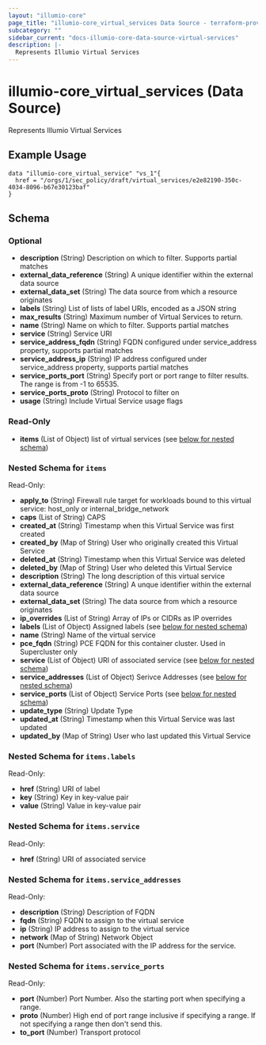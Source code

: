 ```yaml
---
layout: "illumio-core"
page_title: "illumio-core_virtual_services Data Source - terraform-provider-illumio-core"
subcategory: ""
sidebar_current: "docs-illumio-core-data-source-virtual-services"
description: |-
  Represents Illumio Virtual Services
---
```


# illumio-core_virtual_services (Data Source)

Represents Illumio Virtual Services


Example Usage
------------

```hcl
data "illumio-core_virtual_service" "vs_1"{
  href = "/orgs/1/sec_policy/draft/virtual_services/e2e82190-350c-4034-8096-b67e30123baf"
}
```


## Schema

### Optional

- **description** (String) Description on which to filter. Supports partial matches
- **external_data_reference** (String) A unique identifier within the external data source
- **external_data_set** (String) The data source from which a resource originates
- **labels** (String) List of lists of label URIs, encoded as a JSON string
- **max_results** (String) Maximum number of Virtual Services to return.
- **name** (String) Name on which to filter. Supports partial matches
- **service** (String) Service URI
- **service_address_fqdn** (String) FQDN configured under service_address property, supports partial matches
- **service_address_ip** (String) IP address configured under service_address property, supports partial matches
- **service_ports_port** (String) Specify port or port range to filter results. The range is from -1 to 65535.
- **service_ports_proto** (String) Protocol to filter on
- **usage** (String) Include Virtual Service usage flags

### Read-Only

- **items** (List of Object) list of virtual services (see [below for nested schema](#nestedatt--items))

<a id="nestedatt--items"></a>
### Nested Schema for `items`

Read-Only:

- **apply_to** (String) Firewall rule target for workloads bound to this virtual service: host_only or internal_bridge_network
- **caps** (List of String) CAPS
- **created_at** (String) Timestamp when this Virtual Service was first created
- **created_by** (Map of String) User who originally created this Virtual Service
- **deleted_at** (String) Timestamp when this Virtual Service was deleted
- **deleted_by** (Map of String) User who deleted this Virtual Service
- **description** (String) The long description of this virtual service
- **external_data_reference** (String) A unque identifier within the external data source
- **external_data_set** (String) The data source from which a resource originates
- **ip_overrides** (List of String) Array of IPs or CIDRs as IP overrides
- **labels** (List of Object) Assigned labels (see [below for nested schema](#nestedobjatt--items--labels))
- **name** (String) Name of the virtual service
- **pce_fqdn** (String) PCE FQDN for this container cluster. Used in Supercluster only
- **service** (List of Object) URI of associated service (see [below for nested schema](#nestedobjatt--items--service))
- **service_addresses** (List of Object) Serivce Addresses (see [below for nested schema](#nestedobjatt--items--service_addresses))
- **service_ports** (List of Object) Service Ports (see [below for nested schema](#nestedobjatt--items--service_ports))
- **update_type** (String) Update Type
- **updated_at** (String) Timestamp when this Virtual Service was last updated
- **updated_by** (Map of String) User who last updated this Virtual Service

<a id="nestedobjatt--items--labels"></a>
### Nested Schema for `items.labels`

Read-Only:

- **href** (String) URI of label
- **key** (String) Key in key-value pair
- **value** (String) Value in key-value pair


<a id="nestedobjatt--items--service"></a>
### Nested Schema for `items.service`

Read-Only:

- **href** (String) URI of associated service


<a id="nestedobjatt--items--service_addresses"></a>
### Nested Schema for `items.service_addresses`

Read-Only:

- **description** (String) Description of FQDN
- **fqdn** (String) FQDN to assign to the virtual service
- **ip** (String) IP address to assign to the virtual service
- **network** (Map of String) Network Object
- **port** (Number) Port associated with the IP address for the service.


<a id="nestedobjatt--items--service_ports"></a>
### Nested Schema for `items.service_ports`

Read-Only:

- **port** (Number) Port Number. Also the starting port when specifying a range.
- **proto** (Number) High end of port range inclusive if specifying a range. If not specifying a range then don't send this.
- **to_port** (Number) Transport protocol


